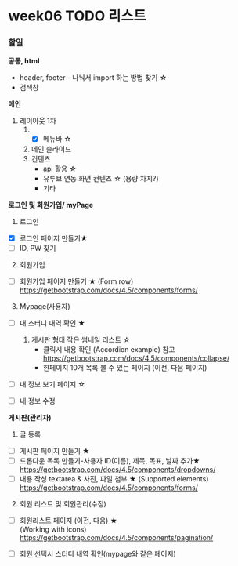 # week06 TODO 리스트

### 할일
**공통, html**
* header, footer - 나눠서 import 하는 방법 찾기 ☆
* 검색창

**메인**
1. 레이아웃 1차
   1) - [x] 메뉴바 ☆
   2) 메인 슬라이드 
   3) 컨텐츠
       - api 활용 ☆
       - 유투브 연동 화면 컨텐츠 ☆ (용량 차지?)
       - 기타


**로그인 및 회원가입/ myPage**
1. 로그인 
- [x] 로그인 페이지 만들기★
- [ ] ID, PW 찾기

2. 회원가입
- [ ] 회원가입 페이지 만들기 ★
   (Form row)  https://getbootstrap.com/docs/4.5/components/forms/

3. Mypage(사용자)
- [ ] 내 스터디 내역 확인 ★
     1) 게시판 형태 작은 썸네일 리스트 ☆
         - 클릭시 내용 확인
            (Accordion example) 참고 https://getbootstrap.com/docs/4.5/components/collapse/
         - 한페이지 10개 목록 볼 수 있는 페이지 (이전, 다음 페이지) 
- [ ] 내 정보 보기 페이지 ☆
- [ ] 내 정보 수정



**게시판(관리자)**
1. 글 등록 
- [ ] 게시판 페이지 만들기 ★
- [ ] 드롭다운 목록 만들기-사용자 ID(이름), 제목, 목표, 날짜 추가★  
        https://getbootstrap.com/docs/4.5/components/dropdowns/
- [ ] 내용 작성 textarea & 사진, 파일 첨부 ★
       (Supported elements) https://getbootstrap.com/docs/4.5/components/forms/
   
2. 회원 리스트 및 회원관리(수정)
- [ ] 회원리스트 페이지 (이전, 다음) ★  
     (Working with icons) https://getbootstrap.com/docs/4.5/components/pagination/
- [ ] 회원 선택시 스터디 내역 확인(mypage와 같은 페이지)
   

 
